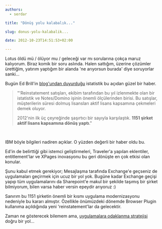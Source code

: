 ```yaml
---
authors:
  - serdar

title: "Dönüş yolu kalabalık..."

slug: donus-yolu-kalabalik...

date: 2012-10-23T14:51:53+02:00

---
```


Lotus öldü mü / ölüyor mu / geleceği var mı sorularına çokça maruz kalıyorum. Biraz komik bir soru aslında. Halen sattığım, üzerine çözümler ürettiğim, yatırım yaptığım bir alanda 'ne arıyorsun burada' diye soruyorlar sanki...

Bugün Ed Brill'in [blog'undan duyurduğu](http://www.edbrill.com/ebrill/edbrill.nsf/dx/1151-enterprises-return-to-notesdomino-ytd-in-2012) istatistik bu açıdan güzel bir haber.
<!-- more -->
> "'Reinstatement satışları, ekibim tarafından bu yıl izlenmekte olan bir istatistik ve Notes/Domino işinin önemli ölçülerinden birisi. Bu satışlar, müşterilerin süresi dolmuş lisansları aktif lisans kapsamına çekmeleri demek oluyor.
>
> 2012'nin ilk üç çeyreğinde şaşırtıcı bir sayıyla karşılaştık. **1151 şirket aktif lisans kapsamına dönüş yaptı**."

<br />

IBM böyle bilgileri nadiren açıklar. O yüzden değerli bir haber oldu bu.

Ed'in de belirttiği gibi istemci geliştirmeleri, Traveler'a yapılan eklentiler, entitlement'lar ve XPages inovasyonu bu geri dönüşte en çok etkisi olan konular.

Şunu kabul etmek gerekiyor; Mesajlaşma tarafında Exchange'e geçseniz de uygulamaları geçirmek için ucuz bir yol yok. Bugüne kadar Exchange geçişi yapıp tüm uygulamalarını da Sharepoint'e makul bir şekilde taşımış bir şirket bilmiyorum, bilen varsa haber versin epeydir arıyoruz :)

Sanırım bu 1151 şirketin önemli bir kısmı uygulama modernizasyonu nedeniyle bu kararı almıştır. Özellikle önümüzdeki dönemde Browser Plugin kullanıma açıldığında yeni 'reinstatement'lar da gelecektir.

Zaman ne gösterecek bilemem ama, [uygulamalara odaklanma stratejisi](http://ab1osborne.blogspot.com/2012/10/dear-ibm-when-you-launch-notesnext.html) doğru bir yol...
